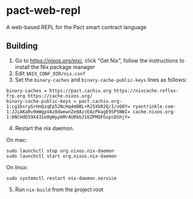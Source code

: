 # pact-web-repl
A web-based REPL for the Pact smart contract language

Building
---

1. Go to https://nixos.org/nix/, click "Get Nix", follow the instructions to install the Nix package manager
2. Edit `$NIX_CONF_DIR/nix.conf`
3. Set the `binary-caches` and `binary-cache-public-keys` lines as follows:

```
binary-caches = https://pact.cachix.org https://nixcache.reflex-frp.org https://cache.nixos.org/
binary-cache-public-keys = pact.cachix.org-1:cg1bsryGrHnQzqEp52NcHq4mBBL+R25XbR2Q/I/vQ8Y= ryantrinkle.com-1:JJiAKaRv9mWgpVAz8dwewnZe0AzzEAzPkagE9SP5NWI= cache.nixos.org-1:6NCHdD59X431o0gWypbMrAURkbJ16ZPMQFGspcDShjY=
```

4. Restart the nix daemon.

On mac:

```
sudo launchctl stop org.nixos.nix-daemon
sudo launchctl start org.nixos.nix-daemon
```

On linux:

```
sudo systemctl restart nix-daemon.service
```

5. Run `nix-build` from the project root
